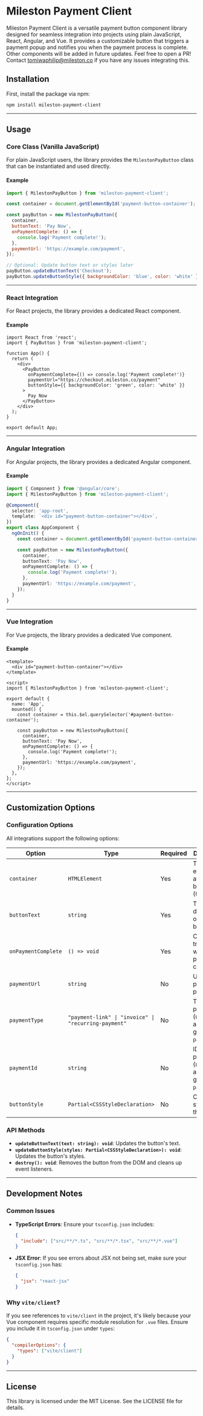 # Mileston Payment Client

Mileston Payment Client is a versatile payment button component library designed for seamless integration into projects using plain JavaScript, React, Angular, and Vue. It provides a customizable button that triggers a payment popup and notifies you when the payment process is complete. Other components will be added in future updates. Feel free to open a PR!
Contact [tomiwaphilip@mileston.co](mailto:tomiwaphilip@mileston.co) if you have any issues integrating this.

## Installation

First, install the package via npm:

```bash
npm install mileston-payment-client
```

---

## Usage

### Core Class (Vanilla JavaScript)

For plain JavaScript users, the library provides the `MilestonPayButton` class that can be instantiated and used directly.

#### Example

```javascript
import { MilestonPayButton } from 'mileston-payment-client';

const container = document.getElementById('payment-button-container');

const payButton = new MilestonPayButton({
  container,
  buttonText: 'Pay Now',
  onPaymentComplete: () => {
    console.log('Payment complete!');
  },
  paymentUrl: 'https://example.com/payment',
});

// Optional: Update button text or styles later
payButton.updateButtonText('Checkout');
payButton.updateButtonStyle({ backgroundColor: 'blue', color: 'white' });
```

---

### React Integration

For React projects, the library provides a dedicated React component.

#### Example

```tsx
import React from 'react';
import { PayButton } from 'mileston-payment-client';

function App() {
  return (
    <div>
      <PayButton
        onPaymentComplete={() => console.log('Payment complete!')}
        paymentUrl="https://checkout.mileston.co/payment"
        buttonStyle={{ backgroundColor: 'green', color: 'white' }}
      >
        Pay Now
      </PayButton>
    </div>
  );
}

export default App;
```

---

### Angular Integration

For Angular projects, the library provides a dedicated Angular component.

#### Example

```typescript
import { Component } from '@angular/core';
import { MilestonPayButton } from 'mileston-payment-client';

@Component({
  selector: 'app-root',
  template: `<div id="payment-button-container"></div>`,
})
export class AppComponent {
  ngOnInit() {
    const container = document.getElementById('payment-button-container');

    const payButton = new MilestonPayButton({
      container,
      buttonText: 'Pay Now',
      onPaymentComplete: () => {
        console.log('Payment complete!');
      },
      paymentUrl: 'https://example.com/payment',
    });
  }
}
```

---

### Vue Integration

For Vue projects, the library provides a dedicated Vue component.

#### Example

```vue
<template>
  <div id="payment-button-container"></div>
</template>

<script>
import { MilestonPayButton } from 'mileston-payment-client';

export default {
  name: 'App',
  mounted() {
    const container = this.$el.querySelector('#payment-button-container');

    const payButton = new MilestonPayButton({
      container,
      buttonText: 'Pay Now',
      onPaymentComplete: () => {
        console.log('Payment complete!');
      },
      paymentUrl: 'https://example.com/payment',
    });
  },
};
</script>
```

---

## Customization Options

### Configuration Options

All integrations support the following options:

| Option              | Type                  | Required | Description                                                 |
|---------------------|-----------------------|----------|-------------------------------------------------------------|
| `container`         | `HTMLElement`         | Yes      | The DOM element to attach the button to (Core only).        |
| `buttonText`        | `string`              | Yes      | Text displayed on the button.                              |
| `onPaymentComplete` | `() => void`          | Yes      | Callback triggered when the payment is complete.           |
| `paymentUrl`        | `string`              | No       | URL of the payment page.                                    |
| `paymentType`       | `"payment-link" \| "invoice" \| "recurring-payment"` | No       | Type of payment (used to auto-generate `paymentUrl`).       |
| `paymentId`         | `string`              | No       | ID of the payment (used to auto-generate `paymentUrl`).     |
| `buttonStyle`       | `Partial<CSSStyleDeclaration>` | No       | Custom styles for the button.                              |

### API Methods

- **`updateButtonText(text: string): void`**: Updates the button's text.
- **`updateButtonStyle(styles: Partial<CSSStyleDeclaration>): void`**: Updates the button's styles.
- **`destroy(): void`**: Removes the button from the DOM and cleans up event listeners.

---

## Development Notes

### Common Issues

- **TypeScript Errors**: Ensure your `tsconfig.json` includes:
  
  ```json
  {
    "include": ["src/**/*.ts", "src/**/*.tsx", "src/**/*.vue"]
  }
  ```

- **JSX Error**: If you see errors about JSX not being set, make sure your `tsconfig.json` has:
  
  ```json
  {
    "jsx": "react-jsx"
  }
  ```

### Why `vite/client`?
If you see references to `vite/client` in the project, it's likely because your Vue component requires specific module resolution for `.vue` files. Ensure you include it in `tsconfig.json` under `types`:

```json
{
  "compilerOptions": {
    "types": ["vite/client"]
  }
}
```

---

## License
This library is licensed under the MIT License. See the LICENSE file for details.
